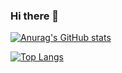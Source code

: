 ### Hi there 👋

<!--
**deathkryz/deathkryz** is a ✨ _special_ ✨ repository because its `README.md` (this file) appears on your GitHub profile.

Here are some ideas to get you started:

- 🔭 I’m currently working on ...
- 🌱 I’m currently learning ...
- 👯 I’m looking to collaborate on ...
- 🤔 I’m looking for help with ...
- 💬 Ask me about ...
- 📫 How to reach me: ...
- 😄 Pronouns: ...
- ⚡ Fun fact: ...
-->

[![Anurag's GitHub stats](https://github-readme-stats.vercel.app/api?username=deathkryz)](https://github.com/anuraghazra/github-readme-stats)


[![Top Langs](https://github-readme-stats.vercel.app/api/top-langs/?username=deathkryz)](https://github.com/anuraghazra/github-readme-stats)
